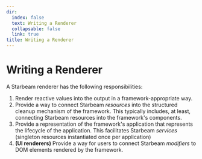 ```yaml
---
dir:
  index: false
  text: Writing a Renderer
  collapsable: false
  link: true
title: Writing a Renderer
---
```


# Writing a Renderer

A Starbeam renderer has the following responsibilities:

1. Render reactive values into the output in a framework-appropriate way.
2. Provide a way to connect Starbeam _resources_ into the structured cleanup mechanism of the
   framework. This typically includes, at least, connecting Starbeam resources into the framework's
   components.
3. Provide a representation of the framework's application that represents the lifecycle of the
   application. This facilitates Starbeam _services_ (singleton resources instantiated once per
   application)
4. **(UI renderers)** Provide a way for users to connect Starbeam _modifiers_ to DOM elements
   rendered by the framework.
